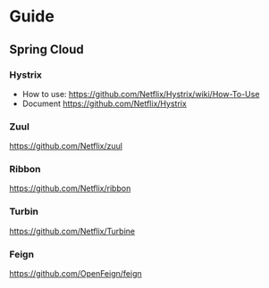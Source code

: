 # Guide
## Spring Cloud 
### Hystrix
* How to use: https://github.com/Netflix/Hystrix/wiki/How-To-Use
* Document https://github.com/Netflix/Hystrix

### Zuul
https://github.com/Netflix/zuul

### Ribbon
https://github.com/Netflix/ribbon

### Turbin
https://github.com/Netflix/Turbine

### Feign
https://github.com/OpenFeign/feign


